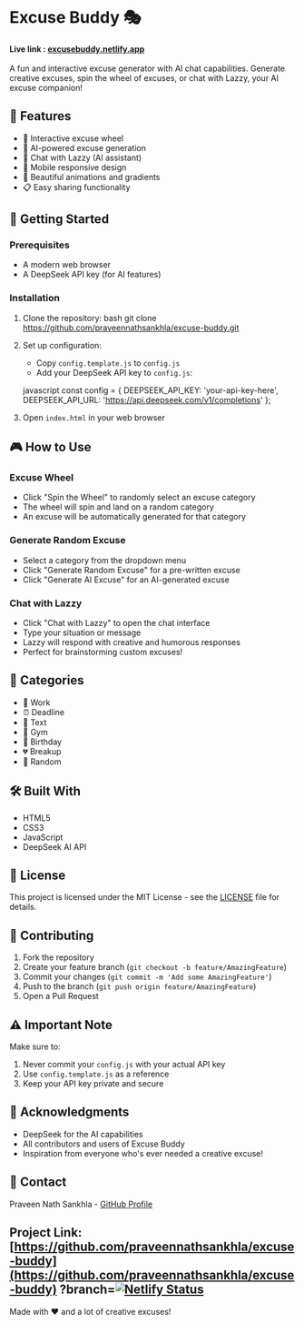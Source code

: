# Excuse Buddy 🎭
<B> Live link : <a href='excusebuddy.netlify.app' target="_blank">excusebuddy.netlify.app </a> </B> </br></br>
A fun and interactive excuse generator with AI chat capabilities. Generate creative excuses, spin the wheel of excuses, or chat with Lazzy, your AI excuse companion!

## 🌟 Features

- 🎡 Interactive excuse wheel
- 🤖 AI-powered excuse generation
- 💬 Chat with Lazzy (AI assistant)
- 📱 Mobile responsive design
- 🎨 Beautiful animations and gradients
- 📋 Easy sharing functionality

## 🚀 Getting Started

### Prerequisites

- A modern web browser
- A DeepSeek API key (for AI features)

### Installation

1. Clone the repository:
bash
git clone https://github.com/praveennathsankhla/excuse-buddy.git

2. Set up configuration:
   - Copy `config.template.js` to `config.js`
   - Add your DeepSeek API key to `config.js`:

   javascript
const config = {
DEEPSEEK_API_KEY: 'your-api-key-here',
DEEPSEEK_API_URL: 'https://api.deepseek.com/v1/completions'
};

3. Open `index.html` in your web browser

## 🎮 How to Use

### Excuse Wheel
- Click "Spin the Wheel" to randomly select an excuse category
- The wheel will spin and land on a random category
- An excuse will be automatically generated for that category

### Generate Random Excuse
- Select a category from the dropdown menu
- Click "Generate Random Excuse" for a pre-written excuse
- Click "Generate AI Excuse" for an AI-generated excuse

### Chat with Lazzy
- Click "Chat with Lazzy" to open the chat interface
- Type your situation or message
- Lazzy will respond with creative and humorous responses
- Perfect for brainstorming custom excuses!

## 🎨 Categories

- 💼 Work
- ⏰ Deadline
- 📱 Text
- 💪 Gym
- 🎂 Birthday
- 💔 Breakup
- 🎲 Random

## 🛠️ Built With

- HTML5
- CSS3
- JavaScript
- DeepSeek AI API

## 📝 License

This project is licensed under the MIT License - see the [LICENSE](LICENSE) file for details.

## 🤝 Contributing

1. Fork the repository
2. Create your feature branch (`git checkout -b feature/AmazingFeature`)
3. Commit your changes (`git commit -m 'Add some AmazingFeature'`)
4. Push to the branch (`git push origin feature/AmazingFeature`)
5. Open a Pull Request

## ⚠️ Important Note

Make sure to:
1. Never commit your `config.js` with your actual API key
2. Use `config.template.js` as a reference
3. Keep your API key private and secure

## 🙏 Acknowledgments

- DeepSeek for the AI capabilities
- All contributors and users of Excuse Buddy
- Inspiration from everyone who's ever needed a creative excuse!

## 📧 Contact

Praveen Nath Sankhla - [GitHub Profile](https://github.com/praveennathsankhla)

Project Link: [https://github.com/praveennathsankhla/excuse-buddy](https://github.com/praveennathsankhla/excuse-buddy)
?branch=[![Netlify Status](https://api.netlify.com/api/v1/badges/fb087096-4808-44e0-85d9-df4a69312e85/deploy-status)](https://app.netlify.com/sites/excusebuddy/deploys)
---

Made with ❤️ and a lot of creative excuses!
